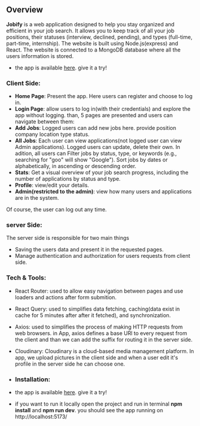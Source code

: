 
## Overview

**Jobify** is a web application designed to help you stay organized and efficient in your job search. It allows you to keep track of all your job positions, their statuses (interview, declined, pending), and types (full-time, part-time, internship). 
The website is built using Node.js(express) and React. The website is connected to a MongoDB database where all the users information is stored.

- the app is available [here](https://jobify-xwcl.onrender.com/). give it a try!
### Client Side:
  
- **Home Page**: Present the app. Here users can register and choose to log in.
- **Login Page**: allow users to log in(with their credentials) and explore the app without logging. than, 5 pages are presented and users can navigate between them:
- **Add Jobs**: Logged users can add new jobs here. provide position company location type status.
- **All Jobs**: Each user can view applications(not logged user can view Admin applications). Logged users can update, delete their own. In adition, all users can Filter jobs by status, type, or keywords (e.g., searching for "goo" will show "Google"). Sort jobs by dates or alphabetically, in ascending or descending order. 
- **Stats**: Get a visual overview of your job search progress, including the number of applications by status and type.
- **Profile**: view/edit your details. 
- **Admin(restricted to the admin)**: view how many users and applications are in the system.
  
Of course, the user can log out any time.

### server Side:
The server side is responsible for two main things
- Saving the users data and present it in the requested pages.
- Manage authentication and authorization for users requests from client side.

### Tech & Tools:
- React Router: used to allow easy navigation between pages and use loaders and actions after form submition.
- React Query: used to simplifies data fetching, caching(data exist in cache for 5 minutes after after it fetched), and synchronization.
- Axios: used to simplifies the process of making HTTP requests from web browsers. in App, axios defines a base URl to every request from the client and than we can add the suffix for routing it in the server side.
- Cloudinary: Cloudinary is a cloud-based media management platform. In app, we upload pictures in the client side and when a user edit it's profile in the server side he can choose one.

- ### Installation:
- the app is available [here](https://jobify-xwcl.onrender.com/). give it a try!
- if you want to run it locally open the project and run in terminal **npm install** and **npm run dev**. you should see the app running on http://localhost:5173/  
  


